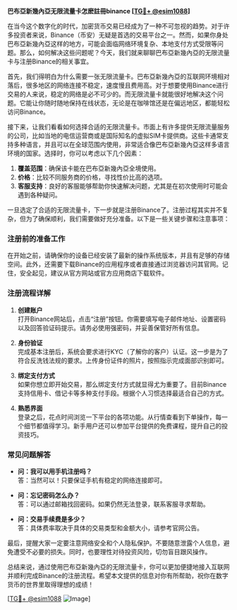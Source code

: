 **巴布亞新幾內亞无限流量卡怎麽註冊binance [[TG💪+ @esim1088](https://t.me/s/esim1088)]**

在当今这个数字化的时代，加密货币交易已经成为了一种不可忽视的趋势。对于许多投资者来说，Binance（币安）无疑是首选的交易平台之一。然而，如果你身处巴布亞新幾內亞这样的地方，可能会面临网络环境复杂、本地支付方式受限等问题。那么，如何解决这些问题呢？今天，我们就来聊聊巴布亞新幾內亞的无限流量卡与注册Binance的相关事宜。

首先，我们得明白为什么需要一张无限流量卡。巴布亞新幾內亞的互联网环境相对落后，很多地区的网络连接不稳定，速度慢且费用高。对于想要使用Binance进行交易的人来说，稳定的网络是必不可少的。而无限流量卡就能很好地解决这个问题。它能让你随时随地保持在线状态，无论是在咖啡馆还是在偏远地区，都能轻松访问Binance。

接下来，让我们看看如何选择合适的无限流量卡。市面上有许多提供无限流量服务的公司，比如当地的电信运营商或是国际知名的虚拟SIM卡提供商。这些卡通常支持多种语言，并且可以在全球范围内使用，非常适合像巴布亞新幾內亞这样多语言环境的国家。选择时，你可以考虑以下几个因素：

1. **覆盖范围**：确保该卡能在巴布亞新幾內亞全境使用。
2. **价格**：比较不同服务商的价格，寻找性价比高的选项。
3. **客服支持**：良好的客服能够帮助你快速解决问题，尤其是在初次使用时可能会遇到各种疑问。

一旦选定了合适的无限流量卡，下一步就是注册Binance了。注册过程其实并不复杂，但为了确保顺利，我们需要做好充分准备。以下是一些关键步骤和注意事项：

### 注册前的准备工作

在开始之前，请确保你的设备已经安装了最新的操作系统版本，并且有足够的存储空间。此外，还需要下载Binance的应用程序或者直接通过浏览器访问其官网。记住，安全起见，建议从官方网站或官方应用商店下载软件。

### 注册流程详解

1. **创建账户**  
   打开Binance网站后，点击“注册”按钮。你需要填写电子邮件地址、设置密码以及回答验证码提示。请务必使用强密码，并妥善保管好所有信息。

2. **身份验证**  
   完成基本注册后，系统会要求进行KYC（了解你的客户）认证。这一步是为了符合反洗钱法规的要求。上传身份证件的照片，按照指示完成面部识别即可。

3. **绑定支付方式**  
   如果你想立即开始交易，那么绑定支付方式就显得尤为重要了。目前Binance支持信用卡、借记卡等多种支付手段。根据个人习惯选择最适合自己的方式。

4. **熟悉界面**  
   登录之后，花点时间浏览一下平台的各项功能。从行情查看到下单操作，每一个细节都值得学习。新手用户还可以参加平台提供的免费课程，提升自己的投资技巧。

### 常见问题解答

- **问：我可以用手机注册吗？**  
  答：当然可以！只要保证手机有稳定的网络连接即可。

- **问：忘记密码怎么办？**  
  答：可以通过邮箱找回密码。如果仍然无法登录，联系客服寻求帮助。

- **问：交易手续费是多少？**  
  答：具体费率取决于具体的交易类型和金额大小，请参考官网公告。

最后，提醒大家一定要注意网络安全和个人隐私保护。不要随意泄露个人信息，避免遭受不必要的损失。同时，也要理性对待投资风险，切勿盲目跟风操作。

总结来说，通过使用巴布亞新幾內亞的无限流量卡，你可以更加便捷地接入互联网并顺利完成Binance的注册流程。希望本文提供的信息对你有所帮助，祝你在数字货币的世界里取得理想的成绩！

[[TG💪+ @esim1088](https://t.me/s/esim1088) ![Image](https://i.postimg.cc/4NQfJmqS/Snipaste-2025-05-13-00-14-12.png)]